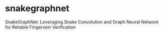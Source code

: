 # snakegraphnet
SnakeGraphNet: Leveraging Snake Convolution and Graph Neural Network for Reliable Fingervein Verification
